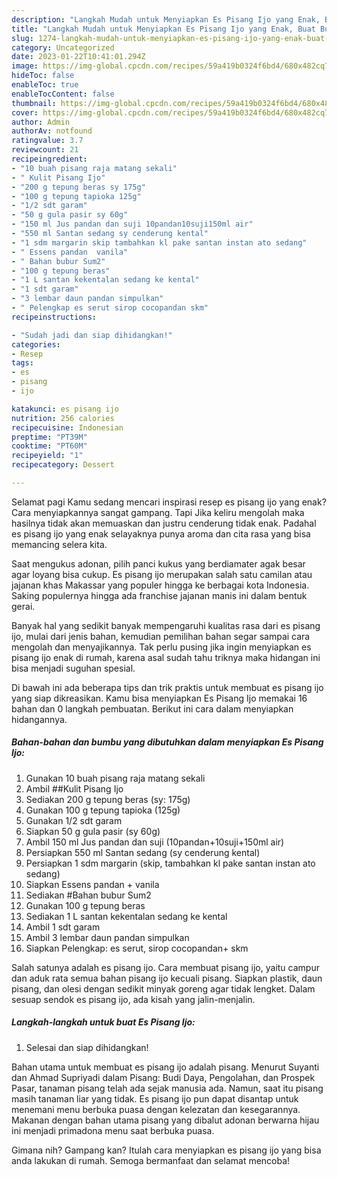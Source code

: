 ```yaml
---
description: "Langkah Mudah untuk Menyiapkan Es Pisang Ijo yang Enak, Buat Buka Puasa Sempurna"
title: "Langkah Mudah untuk Menyiapkan Es Pisang Ijo yang Enak, Buat Buka Puasa Sempurna"
slug: 1274-langkah-mudah-untuk-menyiapkan-es-pisang-ijo-yang-enak-buat-buka-puasa-sempurna
category: Uncategorized
date: 2023-01-22T10:41:01.294Z
image: https://img-global.cpcdn.com/recipes/59a419b0324f6bd4/680x482cq70/es-pisang-ijo-foto-resep-utama.jpg
hideToc: false
enableToc: true
enableTocContent: false
thumbnail: https://img-global.cpcdn.com/recipes/59a419b0324f6bd4/680x482cq70/es-pisang-ijo-foto-resep-utama.jpg
cover: https://img-global.cpcdn.com/recipes/59a419b0324f6bd4/680x482cq70/es-pisang-ijo-foto-resep-utama.jpg
author: Admin
authorAv: notfound
ratingvalue: 3.7
reviewcount: 21
recipeingredient:
- "10 buah pisang raja matang sekali"
- " Kulit Pisang Ijo"
- "200 g tepung beras sy 175g"
- "100 g tepung tapioka 125g"
- "1/2 sdt garam"
- "50 g gula pasir sy 60g"
- "150 ml Jus pandan dan suji 10pandan10suji150ml air"
- "550 ml Santan sedang sy cenderung kental"
- "1 sdm margarin skip tambahkan kl pake santan instan ato sedang"
- " Essens pandan  vanila"
- " Bahan bubur Sum2"
- "100 g tepung beras"
- "1 L santan kekentalan sedang ke kental"
- "1 sdt garam"
- "3 lembar daun pandan simpulkan"
- " Pelengkap es serut sirop cocopandan skm"
recipeinstructions:

- "Sudah jadi dan siap dihidangkan!"
categories:
- Resep
tags:
- es
- pisang
- ijo

katakunci: es pisang ijo 
nutrition: 256 calories
recipecuisine: Indonesian
preptime: "PT39M"
cooktime: "PT60M"
recipeyield: "1"
recipecategory: Dessert

---
```



Selamat pagi Kamu sedang mencari inspirasi resep es pisang ijo yang enak? Cara menyiapkannya sangat gampang. Tapi Jika keliru mengolah maka hasilnya tidak akan memuaskan dan justru cenderung tidak enak. Padahal es pisang ijo yang enak selayaknya punya aroma dan cita rasa yang bisa memancing selera kita.


Saat mengukus adonan, pilih panci kukus yang berdiamater agak besar agar loyang bisa cukup. Es pisang ijo merupakan salah satu camilan atau jajanan khas Makassar yang populer hingga ke berbagai kota Indonesia. Saking populernya hingga ada franchise jajanan manis ini dalam bentuk gerai.

Banyak hal yang sedikit banyak mempengaruhi kualitas rasa dari es pisang ijo, mulai dari jenis bahan, kemudian pemilihan bahan segar sampai cara mengolah dan menyajikannya. Tak perlu pusing jika ingin menyiapkan es pisang ijo enak di rumah, karena asal sudah tahu triknya maka hidangan ini bisa menjadi suguhan spesial.


Di bawah ini ada beberapa tips dan trik praktis untuk membuat es pisang ijo yang siap dikreasikan. Kamu bisa menyiapkan Es Pisang Ijo memakai 16 bahan dan 0 langkah pembuatan. Berikut ini cara dalam menyiapkan hidangannya.

<!--inarticleads1-->

##### Bahan-bahan dan bumbu yang dibutuhkan dalam menyiapkan Es Pisang Ijo:

1. Gunakan 10 buah pisang raja matang sekali
1. Ambil  ##Kulit Pisang Ijo
1. Sediakan 200 g tepung beras (sy: 175g)
1. Gunakan 100 g tepung tapioka (125g)
1. Gunakan 1/2 sdt garam
1. Siapkan 50 g gula pasir (sy 60g)
1. Ambil 150 ml Jus pandan dan suji (10pandan+10suji+150ml air)
1. Persiapkan 550 ml Santan sedang (sy cenderung kental)
1. Persiapkan 1 sdm margarin (skip, tambahkan kl pake santan instan ato sedang)
1. Siapkan  Essens pandan + vanila
1. Sediakan  #Bahan bubur Sum2
1. Gunakan 100 g tepung beras
1. Sediakan 1 L santan kekentalan sedang ke kental
1. Ambil 1 sdt garam
1. Ambil 3 lembar daun pandan simpulkan
1. Siapkan  Pelengkap: es serut, sirop cocopandan+ skm


Salah satunya adalah es pisang ijo. Cara membuat pisang ijo, yaitu campur dan aduk rata semua bahan pisang ijo kecuali pisang. Siapkan plastik, daun pisang, dan olesi dengan sedikit minyak goreng agar tidak lengket. Dalam sesuap sendok es pisang ijo, ada kisah yang jalin-menjalin. 

<!--inarticleads2-->

##### Langkah-langkah untuk buat Es Pisang Ijo:


1. Selesai dan siap dihidangkan!

Bahan utama untuk membuat es pisang ijo adalah pisang. Menurut Suyanti dan Ahmad Supriyadi dalam Pisang: Budi Daya, Pengolahan, dan Prospek Pasar, tanaman pisang telah ada sejak manusia ada. Namun, saat itu pisang masih tanaman liar yang tidak. Es pisang ijo pun dapat disantap untuk menemani menu berbuka puasa dengan kelezatan dan kesegarannya. Makanan dengan bahan utama pisang yang dibalut adonan berwarna hijau ini menjadi primadona menu saat berbuka puasa. 

Gimana nih? Gampang kan? Itulah cara menyiapkan es pisang ijo yang bisa anda lakukan di rumah. Semoga bermanfaat dan selamat mencoba!

